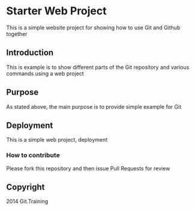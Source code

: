 # Starter Web Project

This is a simple website project for showing how to use Git and Github together

## Introduction

This is example is to show different parts of the Git repository and various commands using a web project

## Purpose

As stated above, the main purpose is to provide simple example for Git

## Deployment

This is a simple web project, deployment

### How to contribute

Please fork this repository and then issue Pull Requests for review

## Copyright

2014 Git.Training